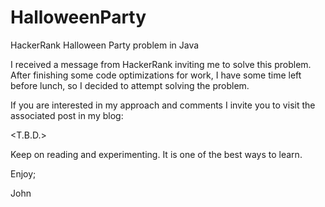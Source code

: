 # HalloweenParty
HackerRank Halloween Party problem in Java

I received a message from HackerRank inviting me to solve this problem.
After finishing some code optimizations for work, I have some time left
before lunch, so I decided to attempt solving the problem.

If you are interested in my approach and comments I invite you to visit 
the associated post in my blog:

<T.B.D.>

Keep on reading and experimenting. It is one of the best ways to learn.

Enjoy;

John
